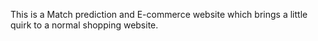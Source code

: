 This is a Match prediction and E-commerce website which brings a little quirk to a normal shopping website.
